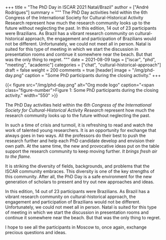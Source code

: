 +++
title = "The PhD Day in ISCAR 2021 Natal/Brazil"
author = ["André Rodrigues"]
summary = """
  The PhD Day activities held within the 6th Congress of the International Society
  for Cultural-Historical Activity Research represent how much the research
  community looks up to the future without neglecting the past. In this edition, 14 out of 23 participants were Brazilians. As Brazil has a vibrant research community on cultural-historical approach, the engagement and participation of Brazilians would not be different. Unfortunately, we could not meet all in person. Natal is suited for this type of meeting in which we start the discussion in presentation rooms and continue it somewhere near the beach. But that was the only thing to regret.
  """
date = 2021-08-09
tags = ["iscar", "phd", "meeting", "academic"]
categories = ["chat", "cultural-historical-approach"]
draft = false
weight = 200
comments = true
[header]
  image = "/img/phd-day.png"
  caption = "Some PhD participants during the closing activity."
+++

{{< figure src="/img/phd-day.png" alt="Org mode logo" caption="<span class=\"figure-number\">Figure 1: </span>Some PhD participants during the closing activity." width="550" >}}

The PhD Day activities held within the _6th Congress of the International Society for Cultural-Historical Activity Research_ represent how much the research community looks up to the future without neglecting the past.

In such a time of crisis and turmoil, it is refreshing to read and watch the work of talented young researchers. It is an opportunity for exchange that always goes in two ways. All the professors do their best to push the research further and help each PhD candidate develop and envision their own path. At the same time, the new and provocative ideas put on the table support the research community to keep moving further. _It brings fresh air to the flame._

It is striking the diversity of fields, backgrounds, and problems that the ISCAR community embraces. This diversity is one of the key strengths of this community. After all, the PhD Day is a safe environment for the new generation of scholars to present and try out new approaches and ideas.

In this edition, 14 out of 23 participants were Brazilians. As Brazil has a vibrant research community on cultural-historical approach, the engagement and participation of Brazilians would not be different. Unfortunately, we could not meet all in person. Natal is suited for this type of meeting in which we start the discussion in presentation rooms and continue it somewhere near the beach. But that was the only thing to regret.

I hope to see all the participants in Moscow to, once again, exchange precious
questions and ideas.
